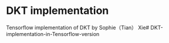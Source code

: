 # DKT implementation
Tensorflow implementation of DKT by Sophie（Tian） Xie# DKT-implementation-in-Tensorflow-version
